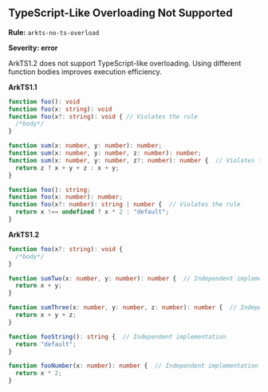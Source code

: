 ## TypeScript-Like Overloading Not Supported

**Rule:** `arkts-no-ts-overload`

**Severity: error**

ArkTS1.2 does not support TypeScript-like overloading. Using different function bodies improves execution efficiency.

**ArkTS1.1**

```typescript
function foo(): void
function foo(x: string): void
function foo(x?: string): void { // Violates the rule
  /*body*/
}

function sum(x: number, y: number): number;
function sum(x: number, y: number, z: number): number;
function sum(x: number, y: number, z?: number): number {  // Violates the rule
  return z ? x + y + z : x + y;
}

function foo(): string;
function foo(x: number): number;
function foo(x?: number): string | number {  // Violates the rule
  return x !== undefined ? x * 2 : "default";
}
```

**ArkTS1.2**

```typescript
function foo(x?: string): void {
  /*body*/
}

function sumTwo(x: number, y: number): number {  // Independent implementation
  return x + y;
}

function sumThree(x: number, y: number, z: number): number {  // Independent implementation
  return x + y + z;
}

function fooString(): string {  // Independent implementation
  return "default";
}

function fooNumber(x: number): number {  // Independent implementation
  return x * 2;
}
```